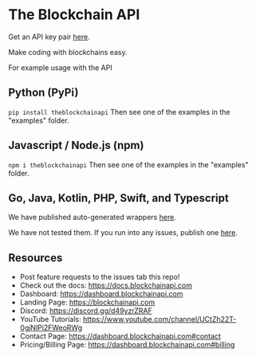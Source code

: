 # The Blockchain API

Get an API key pair <a href="https://dashboard.blockchainapi.com/api-keys">here</a>.

Make coding with blockchains easy.

For example usage with the API

## Python (PyPi)

`pip install theblockchainapi`
Then see one of the examples in the "examples" folder.

## Javascript / Node.js (npm)

`npm i theblockchainapi`
Then see one of the examples in the "examples" folder.

## Go, Java, Kotlin, PHP, Swift, and Typescript

We have published auto-generated wrappers <a href="https://github.com/BL0CK-X/theblockchainapi-wrappers">here</a>.

We have not tested them. If you run into any issues, publish one <a href="https://github.com/BL0CK-X/theblockchainapi-wrappers/issues/new">here</a>.

## Resources

- Post feature requests to the issues tab this repo!
- Check out the docs: https://docs.blockchainapi.com
- Dashboard: https://dashboard.blockchainapi.com
- Landing Page: https://blockchainapi.com
- Discord: https://discord.gg/d49yzrZRAF
- YouTube Tutorials: https://www.youtube.com/channel/UCtZh22T-0gjNlPi2FWeoRWg
- Contact Page: https://dashboard.blockchainapi.com#contact
- Pricing/Billing Page: https://dashboard.blockchainapi.com#billing
